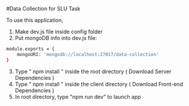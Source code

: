 #Data Collection for SLU Task 

To use this application, 

1. Make dev.js file inside config folder
2. Put mongoDB info into dev.js file:
```bash
module.exports = {
    mongoURI: 'mongodb://localhost:27017/data-collection'
}
``` 
3. Type  " npm install " inside the root directory  ( Download Server Dependencies ) 
4. Type " npm install " inside the client directory ( Download Front-end Dependencies )
5. In root directory, type "npm run dev" to launch app


